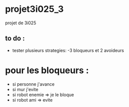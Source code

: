 # projet3i025_3
projet de 3i025
## to do : 
- tester plusieurs strategies:
	-3 bloqueurs et 2 avoideurs
	
# pour les bloqueurs : 
- si personne j'avance
- si mur j'evite
- si robot enemie => je le bloque
- si robot ami => evite
	
